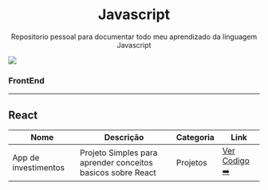 
<h1 align="center">Javascript</h1>

<p align="center"> Repositorio pessoal para documentar todo meu aprendizado da linguagem Javascript
    <br> 
</p>

![](https://i.giphy.com/media/v1.Y2lkPTc5MGI3NjExaWt3ZHhhdmI4c3ZrYWR6d2tqdHUweTM5bjNzbnAyZDgyYmd0ZXppYyZlcD12MV9pbnRlcm5hbF9naWZfYnlfaWQmY3Q9Zw/jAe22Ec5iICCk/giphy.gif)

### FrontEnd
---
## React
| Nome | Descrição | Categoria | Link |
| ------ | ------ | ------ | ------ |
| App de investimentos | Projeto Simples para aprender conceitos basicos sobre React  | Projetos | [Ver Codigo ➡️](https://github.com/kinishii1/Javascript/tree/main/FrontEnd/React/Investiment-App) |


